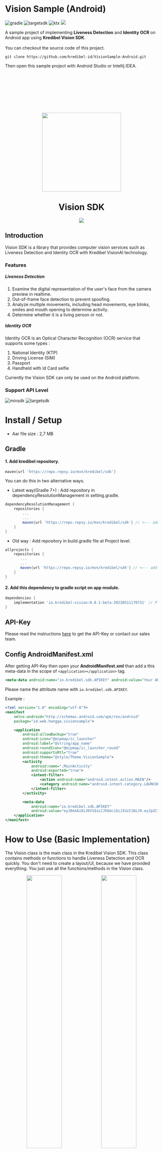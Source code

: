 # Vision Sample (Android)   
![gradle](https://img.shields.io/badge/Gradle-7.0.2-critical?logo=gradle) ![targetsdk](https://img.shields.io/badge/Target%20SDK-API%2031-%233DDC84?logo=android) ![ktx](https://img.shields.io/badge/KTX-1.7.0-%237E52FF?logo=kotlin) <a href="https://repo.repsy.io/mvn/kredibel/sdk/io/kredibel/vision/"><img src="https://img.shields.io/badge/Vision%20SDK-0.0.1--beta--20220313085304-%230169FF"/></a>   

A sample project of implementing **Liveness Detection** and **Identity OCR** on Android app using **Kredibel Vision SDK**.   <br/><br/>
You can checkout the source code of this project.
```text
git clone https://github.com/kredibel-id/VisionSample-Android.git
```
Then open this sample project with Android Studio or Intellij IDEA.
<h1></h1>
<br/><br/><br/><br/>

<p align="center">  
    
</p>
<h1 align="center">
    <a href="https://www.kredibel.co.id/"><img align="center" width="260" src="https://github.com/kredibel-id/VisionSample-Android/blob/main/logo_kredibel_new.png?raw=true"/></a>
    <br/><br/>
    Vision SDK
</h1>
<p align="center">  
    <a href="https://repo.repsy.io/mvn/kredibel/sdk/io/kredibel/vision/"><img src="https://img.shields.io/badge/Version-0.0.1--beta--20220313085304-%230169FF"/></a>
</p>

## Introduction
Vision SDK is a library that provides computer vision services such as Liveness Detection and Identity OCR with Kredibel VisionAI technology. 
### Features
##### Liveness Detection

1. Examine the digital representation of the user's face from the camera preview in realtime.
2. Out-of-frame face detection to prevent spoofing.
3. Analyze multiple movements, including head movements, eye blinks, smiles and mouth opening to determine activity.
4. Determine whether it is a living person or not.
##### Identity OCR
Identity OCR is an Optical Character Recognition (OCR) service that supports some types :
1. National Identity (KTP)
2. Driving License (SIM)
3. Passport
4. Handheld with Id Card selfie    

Currently the Vision SDK can only be used on the Android platform.  
### Support API Level
![minsdk](https://img.shields.io/badge/Min%20SDK-API%2019-%233DDC84?logo=android) ![targetsdk](https://img.shields.io/badge/Max%20Support-API%2031-%233DDC84?logo=android)
  
# Install / Setup
- Aar file size : 2,7 MB 
## Gradle
#### 1. Add kredibel repository.   
```groovy
maven{url 'https://repo.repsy.io/mvn/kredibel/sdk'}
```
You can do this in two alternative ways.
- Latest way(Gradle 7+) : Add repository in dependencyResolutionManagement in setting.gradle.
```groovy
dependencyResolutionManagement {
    repositories {
        ...
        ...
        maven{url 'https://repo.repsy.io/mvn/kredibel/sdk'} // <—-- add this
    }
}
```
- Old way : Add repository in build.gradle file at Project level.
```groovy
allprojects {
    repositories {
       ...
       ...
       maven{url 'https://repo.repsy.io/mvn/kredibel/sdk'} // <—-- add this 
    }
}
```

#### 2. Add this dependency to gradle script on app module.
```groovy
dependencies {
    implementation 'io.kredibel:vision:0.0.1-beta-20220511170731' // Please check latest version
}
```

## API-Key
Please read the instructions <a href="https://docs.kredibel.io/authentication-1">here</a> to get the API-Key or contact our sales team.

## Config AndroidManifest.xml
After getting API-Key then open your **AndroidManifest.xml** than add a this meta-data in the scope of `<application></application>` tag.
```xml
<meta-data android:name="io.kredibel.sdk.APIKEY" android:value="Your API-Key" /> 
```
Please name the attribute name with `io.kredibel.sdk.APIKEY`.   

Example :     
```xml
<?xml version="1.0" encoding="utf-8"?>
<manifest 
    xmlns:android="http://schemas.android.com/apk/res/android"
    package="id.web.hangga.visionsample">

    <application
        android:allowBackup="true"
        android:icon="@mipmap/ic_launcher"
        android:label="@string/app_name"
        android:roundIcon="@mipmap/ic_launcher_round"
        android:supportsRtl="true"
        android:theme="@style/Theme.VisionSample">
        <activity
            android:name=".MainActivity"
            android:exported="true">
            <intent-filter>
                <action android:name="android.intent.action.MAIN"/>
                <category android:name="android.intent.category.LAUNCHER"/>
            </intent-filter>
        </activity>

        <meta-data
            android:name="io.kredibel.sdk.APIKEY"
            android:value="eyJ0eXAiOiJKV1QiLCJhbGciOiJIUzI1NiJ9.eyJpZCI6OCw bla.. Bla.. bla.."/>
    </application>
</manifest>
```

# How to Use (Basic Implementation)   
The Vision class is the main class in the Kredibel Vision SDK. This class contains methods or functions to handle Liveness Detection and OCR quickly. You don't need to create a layout/UI, because we have provided everything. You just use all the functions/methods in the Vision class.   
<p align="center">
<img width="48%" src="https://github.com/kredibel-id/VisionSample-Android/blob/main/liveness.png?raw=true"/> <img width="48%" src="https://github.com/kredibel-id/VisionSample-Android/blob/main/ocr.png?raw=true"/>  
</p>   

## Liveness Detection   
#### 1. Single Detection   
![kotlin](https://img.shields.io/badge/-Kotlin-%23BA00BB)
```kotlin
Vision.with(this) // Context, required
    .detection(Detection.SMILE) // required
    .start()
```
![java](https://img.shields.io/badge/-Java-%23B07119)
```kotlin
Vision.with(this)
    .detection(Detection.SMILE) // required
    .start();
```
#### 2. Multiple Detection     

![kotlin](https://img.shields.io/badge/-Kotlin-%23BA00BB)
```kotlin
Vision.with(this)
    .detection(arrayOf(Detection.SMILE, Detection.MOUTH_OPEN, Detection.BLINK_LEFT)) // required
    .delay(2000)  // milliseconds, optional. Default = 1000
    .start()
```
![java](https://img.shields.io/badge/-Java-%23B07119)
```kotlin
Vision.with(this)
    .detection(new String[]{Detection.SMILE, Detection.MOUTH_OPEN, Detection.BLINK_LEFT}) // required
    .delay(2000)  // milliseconds, optional. Default = 1000
    .start();
```  
The following are some of the head and facial movements supported by the Vision SDK.   

|Face and Head Movements|Parameters|
|-----------------------|----------|
|Smile|`Detection.SMILE`|
|Open mouth|`Detection.MOUTH_OPEN`|
|Look Up|`Detection.LOOK_UP`|
|Look to the right|`Detection.RIGHT`|
|Looking down|`Detection.LOOKING_DOWN`|
|Look to the left|`Detection.LEFT`|
|Get random head and face movements|`Detection.RANDOM_HEAD_ANGLE`|
|Left eye wink|`Detection.BLINK_LEFT`|
|Right eye wink|`Detection.BLINK_RIGHT`|
|Getting random winks|`Detection.RANDOM_EYE_BLINK`|
## Identity OCR   
![kotlin](https://img.shields.io/badge/-Kotlin-%23BA00BB)
```kotlin
Vision.with(this)
    .identity(Identity.KTP)  // required. Identity type.
    .showOCRLastResult(true) // optional
    .onSuccessPage(SuccessPageActivity::class.java)  // optional
    .start()
```
![java](https://img.shields.io/badge/-Java-%23B07119)
```kotlin
Vision.with(this)
    .identity(Identity.KTP)  // required. Identity type.
    .showOCRLastResult(true) // optional
    .onSuccessPage(SuccessPageActivity.class)  // optional
    .start();
```
The following are some of the supported document types and their parameter names.
|Dosument Type|Parameters|
|--|--|
|Indonesian National Identity Card/ Kartu Tanda Penduduk(KTP)|`Identity.KTP`|
|Driver's license|`Identity.SIM`|
|Passport|`Identity.PASSPORT`|
|Handheld with id card selfie|`Identity.HANDHELD`|
## Get Result Data
You can use the **_onSuccessPage()_** method to select your activity that will receive the result data.

![kotlin](https://img.shields.io/badge/-Kotlin-%23BA00BB)
```kotlin
Vision.with(this) // Context, required
    .detection(Detection.SMILE) // required
    .onSuccessPage(SuccessPageActivity::class.java) // optional for passing result data
    .start()
```
![java](https://img.shields.io/badge/-Java-%23B07119)
```kotlin
Vision.with(this)
    .detection(Detection.SMILE) // required
    .onSuccessPage(SuccessPageActivity.class) // optional for passing result data
    .start();
```

Then you can get result data from intent in your **_SuccessPageActivity_** on activity created override method with this parameters.

```kotlin
getParcelableArrayListExtra(Vision.RESULT_LIVENESS)

getParcelableExtra(Vision.RESULT_OCR)
```  
Example :

![kotlin](https://img.shields.io/badge/-Kotlin-%23BA00BB)
```kotlin
class SuccessPageActivity : AppCompatActivity() {
    override fun onCreate(savedInstanceState: Bundle?) {
        super.onCreate(savedInstanceState)
        setContentView(R.layout.activity_success_page)
        // get result data
        val livenessResults : List<LivenessResult> = intent.getParcelableArrayListExtra(Vision.RESULT_LIVENESS)!!
        val ocrResult : OcrResult = intent.getParcelableExtra(Vision.RESULT_OCR)!!
    }
}
```

![java](https://img.shields.io/badge/-Java-%23B07119)
```kotlin
public class SuccessPageActivity extends AppCompatActivity {
    @Override
    public void onCreate(Bundle savedInstanceState) {
        super.onCreate(savedInstanceState);
        setContentView(R.layout.activity_third);
        // get result data
        List<LivenessResult> livenessResults = getIntent().getParcelableArrayListExtra(Vision.RESULT_LIVENESS);
        OcrResult ocrResult = intent.getParcelableExtra(Vision.RESULT_OCR);
    }
}
```

## Using VisionListener   
You can use **_VisionListener_** for capture all detection results and or add a custom action after process. 

If you use a **_VisionListener_**, then you don't need to call the **_onSuccessPage()_** method, because it won't run.

![kotlin](https://img.shields.io/badge/-Kotlin-%23BA00BB)
```kotlin
Vision.with(this)
    .detection(arrayOf(Detection.SMILE, Detection.MOUTH_OPEN)) // required
    .listener(object : VisionListener{   // listener, optional on Liveness & OCR
        override fun onSuccess(livenessResult: MutableList<LivenessResult>?, ocrResult: OcrResult?) {
            // if you want to capture all detection results and or add a custom action.
        }

        override fun onError(s: String?) {
            showMessage(s!!)
        }
    })          
    .delay(2000)  // milliseconds, optional. Default = 1000
    .start()
```
![java](https://img.shields.io/badge/-Java-%23B07119)
```kotlin
Vision.with(this)
    .detection(new String[]{Detection.SMILE, Detection.MOUTH_OPEN}) // required
    .listener(new VisionListener() { // listener, optional on Liveness & OCR
        @Override
        public void onSuccess(List<LivenessResult> list, OcrResult ocrResult) {
            // if you want to capture all detection results and or add a custom action.
        }

        @Override
        public void onError(String s) {

        }
     })        
    .delay(2000)  // milliseconds, optional. Default = 1000
    .start();
```
## Optional Features   
Some optional features that you can use.   

![kotlin](https://img.shields.io/badge/-Kotlin-%23BA00BB)
```kotlin
Vision.with(this)
    .detection(arrayOf(Detection.SMILE, Detection.MOUTH_OPEN)) // required
    .delay(2000)  // milliseconds, optional. Default = 1000
    .onSuccessPage(SecondActivity::class.java) // optional
    .finishOnSuccess(true) // optional, for auto destroy current activity/context after liveness/ocr process.
    .showContour(true)     // optional
    .showLabel(true)       // optional
    .showBoundingBox(true) // optional
    .start()
```
![java](https://img.shields.io/badge/-Java-%23B07119)
```kotlin
Vision.with(this)
    .detection(new String[]{Detection.SMILE, Detection.MOUTH_OPEN}) // required  
    .delay(2000)  // milliseconds, optional. Default = 1000
    .onSuccessPage(SecondActivity.class) // optional
    .finishOnSuccess(true) // optional, for auto destroy current activity/context after liveness/ocr process.
    .showContour(true)     // optional
    .showLabel(true)       // optional
    .showBoundingBox(true) // optional
    .start();
```

## Customizing String
You can customize instructions and some text by adding the following string resource to your project. Add only the strings you need and make sure the string name is correct, don't be mistaken.   
```xml
<!--Vision General-->
<string name="kv_title_close" translatable="false">Close</string>
<string name="kv_title_next" translatable="false">Next</string>
<string name="kv_msg_loading_data" translatable="false">Loading...</string>

<!--Vision Liveness-->
<string name="kv_title_instruction" translatable="false">Follow instruction:</string>
<string name="kv_title_liveness" translatable="false">Liveness Detection</string>
<string name="kv_title_identity_type" translatable="false">Identity Type</string>
<string name="kv_msg_verification_complete" translatable="false">Verification Complete</string>

<!--Before detection-->
<string name="kv_clue_yourface_inframe" translatable="false">Make sure your face is in the frame and in a well-lit place.
</string>

<!--After detection, then face out of circle.-->
<string name="kv_msg_yourface_out_circle" translatable="false">Oops! Your face should stay in circle during liveness. We will try again from the beginning.</string>
<string name="kv_msg_liveness_oncomplete" translatable="false">You have successfully followed all instructions, congrats!
</string>

<!-- Face orientation-->
<string name="kv_smile" translatable="false">Please Smile</string>
<string name="kv_left_eye_blink" translatable="false">Left Eye Blink</string>
<string name="kv_right_eye_blink" translatable="false">Right Eye Blink</string>
<string name="kv_look_up" translatable="false">Look Up</string>
<string name="kv_look_down" translatable="false">Look Down</string>
<string name="kv_look_left" translatable="false">Look Left</string>
<string name="kv_look_right" translatable="false">Look Right</string>
<string name="kv_open_mouth" translatable="false">Open your Mouth</string>

<!-- Vision Identity OCR-->
<string name="kv_title_ocr_last_result" translatable="false">See Last Result</string>
<string name="kv_title_identity_result" translatable="false">Identity Result</string>
<string name="kv_title_scan_identity" translatable="false">Scan Identity</string>
<string name="kv_title_scan_ktp" translatable="false">Scan Identity - KTP</string>
<string name="kv_title_scan_sim" translatable="false">Scan Identity - SIM</string>
<string name="kv_title_scan_passport" translatable="false">Scan Identity - PASSPORT</string>
<string name="kv_title_hand_held" translatable="false">Selfie holding Identity card</string>
<string name="kv_title_ocr_start" translatable="false">Start Verification</string>
<string name="kv_title_ocr_take_picture" translatable="false">Take Picture</string>
<string name="kv_title_ocr_uploading" translatable="false">Uploading...</string>
<string name="kv_msg_upload_identity" translatable="false">Uploading Identity ...</string>
<string name="kv_msg_ocr_succeded" translatable="false">Verification succeeded</string>
<string name="kv_msg_ocr_see_result" translatable="false">Click the "See Last Result" button to see your verification livenessResult.</string>
<string name="kv_msg_upload" translatable="false">Your identity is being uploaded and processed by our system, it may take some time.</string>
<string name="kv_msg_ocr_verification_failed" translatable="false">Verification Failed</string>
<string name="kv_clue_card_inframe" translatable="false">Position your identity card in the frame and in a well-lit place.
</string>
```
<a href="https://github.com/kredibel-id/VisionSample-Android/blob/main/Advance.md"><h1>Next : Advance Implementation >></h1></a>


